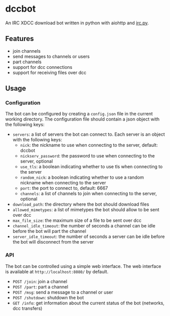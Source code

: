 dccbot
========

An IRC XDCC download bot written in python with aiohttp and [irc.py](https://github.com/jaraco/irc).

Features
--------

*   join channels
*   send messages to channels or users
*   part channels
*   support for dcc connections
*   support for receiving files over dcc

Usage
-----

### Configuration

The bot can be configured by creating a `config.json` file in the current working
directory. The configuration file should contain a json object with the following
keys:

*   `servers`: a list of servers the bot can connect to. Each server is an
    object with the following keys:
    *   `nick`: the nickname to use when connecting to the server, default: dccbot
    *   `nickserv_password`: the password to use when connecting to the server, optional
    *   `use_tls`: a boolean indicating whether to use tls when connecting to the
        server
    *   `random_nick`: a boolean indicating whether to use a random nickname when
        connecting to the server
    *   `port`: the port to connect to, default: 6667
    *   `channels`: a list of channels to join when connecting to the server, optional
*   `download_path`: the directory where the bot should download files
*   `allowed_mimetypes`: a list of mimetypes the bot should allow to be sent
    over dcc
*   `max_file_size`: the maximum size of a file to be sent over dcc
*   `channel_idle_timeout`: the number of seconds a channel can be idle before
    the bot will part the channel
 *  `server_idle_timeout`: the number of seconds a server can be idle before
    the bot will disconnect from the server


### API

The bot can be controlled using a simple web interface. The web interface is
available at `http://localhost:8080/` by default.

*   `POST /join`: join a channel
*   `POST /part`: part a channel
*   `POST /msg`: send a message to a channel or user
*   `POST /shutdown`: shutdown the bot
*   `GET /info`: get information about the current status of the bot (networks, dcc transfers)

